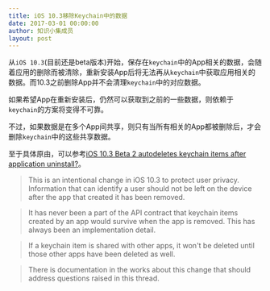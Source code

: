 ```yaml
---
title: iOS 10.3移除Keychain中的数据
date: 2017-03-01 00:00:00
author: 知识小集成员
layout: post
---
```



从`iOS 10.3`(目前还是beta版本)开始，保存在`keychain`中的App相关的数据，会随着应用的删除而被清除，重新安装App后将无法再从`keychain`中获取应用相关的数据。而10.3之前删除App并不会清理`keychain`中的对应数据。

如果希望App在重新安装后，仍然可以获取到之前的一些数据，则依赖于`keychain`的方案将变得不可靠。

不过，如果数据是在多个App间共享，则只有当所有相关的App都被删除后，才会删除`keychain`中的这些共享数据。

至于具体原由，可以参考[iOS 10.3 Beta 2 autodeletes keychain items after application uninstall?](https://forums.developer.apple.com/thread/72271)。

> This is an intentional change in iOS 10.3 to protect user privacy. Information that can identify a user should not be left on the device after the app that created it has been removed.

> It has never been a part of the API contract that keychain items created by an app would survive when the app is removed. This has always been an implementation detail.

> If a keychain item is shared with other apps, it won't be deleted until those other apps have been deleted as well.

> There is documentation in the works about this change that should address questions raised in this thread.
